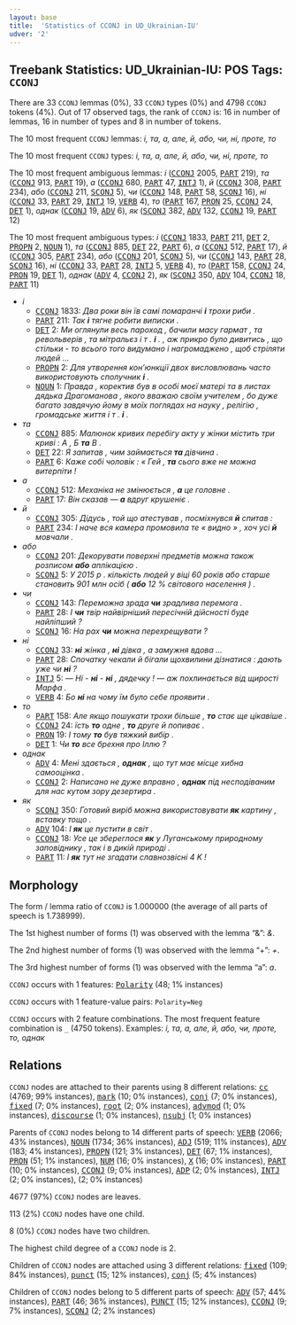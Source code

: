 ```yaml
---
layout: base
title:  'Statistics of CCONJ in UD_Ukrainian-IU'
udver: '2'
---
```


## Treebank Statistics: UD_Ukrainian-IU: POS Tags: `CCONJ`

There are 33 `CCONJ` lemmas (0%), 33 `CCONJ` types (0%) and 4798 `CCONJ` tokens (4%).
Out of 17 observed tags, the rank of `CCONJ` is: 16 in number of lemmas, 16 in number of types and 8 in number of tokens.

The 10 most frequent `CCONJ` lemmas: <em>і, та, а, але, й, або, чи, ні, проте, то</em>

The 10 most frequent `CCONJ` types:  <em>і, та, а, але, й, або, чи, ні, проте, то</em>

The 10 most frequent ambiguous lemmas: <em>і</em> (<tt><a href="uk_iu-pos-CCONJ.html">CCONJ</a></tt> 2005, <tt><a href="uk_iu-pos-PART.html">PART</a></tt> 219), <em>та</em> (<tt><a href="uk_iu-pos-CCONJ.html">CCONJ</a></tt> 913, <tt><a href="uk_iu-pos-PART.html">PART</a></tt> 19), <em>а</em> (<tt><a href="uk_iu-pos-CCONJ.html">CCONJ</a></tt> 680, <tt><a href="uk_iu-pos-PART.html">PART</a></tt> 47, <tt><a href="uk_iu-pos-INTJ.html">INTJ</a></tt> 1), <em>й</em> (<tt><a href="uk_iu-pos-CCONJ.html">CCONJ</a></tt> 308, <tt><a href="uk_iu-pos-PART.html">PART</a></tt> 234), <em>або</em> (<tt><a href="uk_iu-pos-CCONJ.html">CCONJ</a></tt> 211, <tt><a href="uk_iu-pos-SCONJ.html">SCONJ</a></tt> 5), <em>чи</em> (<tt><a href="uk_iu-pos-CCONJ.html">CCONJ</a></tt> 148, <tt><a href="uk_iu-pos-PART.html">PART</a></tt> 58, <tt><a href="uk_iu-pos-SCONJ.html">SCONJ</a></tt> 16), <em>ні</em> (<tt><a href="uk_iu-pos-CCONJ.html">CCONJ</a></tt> 33, <tt><a href="uk_iu-pos-PART.html">PART</a></tt> 29, <tt><a href="uk_iu-pos-INTJ.html">INTJ</a></tt> 19, <tt><a href="uk_iu-pos-VERB.html">VERB</a></tt> 4), <em>то</em> (<tt><a href="uk_iu-pos-PART.html">PART</a></tt> 167, <tt><a href="uk_iu-pos-PRON.html">PRON</a></tt> 25, <tt><a href="uk_iu-pos-CCONJ.html">CCONJ</a></tt> 24, <tt><a href="uk_iu-pos-DET.html">DET</a></tt> 1), <em>однак</em> (<tt><a href="uk_iu-pos-CCONJ.html">CCONJ</a></tt> 19, <tt><a href="uk_iu-pos-ADV.html">ADV</a></tt> 6), <em>як</em> (<tt><a href="uk_iu-pos-SCONJ.html">SCONJ</a></tt> 382, <tt><a href="uk_iu-pos-ADV.html">ADV</a></tt> 132, <tt><a href="uk_iu-pos-CCONJ.html">CCONJ</a></tt> 19, <tt><a href="uk_iu-pos-PART.html">PART</a></tt> 12)

The 10 most frequent ambiguous types:  <em>і</em> (<tt><a href="uk_iu-pos-CCONJ.html">CCONJ</a></tt> 1833, <tt><a href="uk_iu-pos-PART.html">PART</a></tt> 211, <tt><a href="uk_iu-pos-DET.html">DET</a></tt> 2, <tt><a href="uk_iu-pos-PROPN.html">PROPN</a></tt> 2, <tt><a href="uk_iu-pos-NOUN.html">NOUN</a></tt> 1), <em>та</em> (<tt><a href="uk_iu-pos-CCONJ.html">CCONJ</a></tt> 885, <tt><a href="uk_iu-pos-DET.html">DET</a></tt> 22, <tt><a href="uk_iu-pos-PART.html">PART</a></tt> 6), <em>а</em> (<tt><a href="uk_iu-pos-CCONJ.html">CCONJ</a></tt> 512, <tt><a href="uk_iu-pos-PART.html">PART</a></tt> 17), <em>й</em> (<tt><a href="uk_iu-pos-CCONJ.html">CCONJ</a></tt> 305, <tt><a href="uk_iu-pos-PART.html">PART</a></tt> 234), <em>або</em> (<tt><a href="uk_iu-pos-CCONJ.html">CCONJ</a></tt> 201, <tt><a href="uk_iu-pos-SCONJ.html">SCONJ</a></tt> 5), <em>чи</em> (<tt><a href="uk_iu-pos-CCONJ.html">CCONJ</a></tt> 143, <tt><a href="uk_iu-pos-PART.html">PART</a></tt> 28, <tt><a href="uk_iu-pos-SCONJ.html">SCONJ</a></tt> 16), <em>ні</em> (<tt><a href="uk_iu-pos-CCONJ.html">CCONJ</a></tt> 33, <tt><a href="uk_iu-pos-PART.html">PART</a></tt> 28, <tt><a href="uk_iu-pos-INTJ.html">INTJ</a></tt> 5, <tt><a href="uk_iu-pos-VERB.html">VERB</a></tt> 4), <em>то</em> (<tt><a href="uk_iu-pos-PART.html">PART</a></tt> 158, <tt><a href="uk_iu-pos-CCONJ.html">CCONJ</a></tt> 24, <tt><a href="uk_iu-pos-PRON.html">PRON</a></tt> 19, <tt><a href="uk_iu-pos-DET.html">DET</a></tt> 1), <em>однак</em> (<tt><a href="uk_iu-pos-ADV.html">ADV</a></tt> 4, <tt><a href="uk_iu-pos-CCONJ.html">CCONJ</a></tt> 2), <em>як</em> (<tt><a href="uk_iu-pos-SCONJ.html">SCONJ</a></tt> 350, <tt><a href="uk_iu-pos-ADV.html">ADV</a></tt> 104, <tt><a href="uk_iu-pos-CCONJ.html">CCONJ</a></tt> 18, <tt><a href="uk_iu-pos-PART.html">PART</a></tt> 11)


* <em>і</em>
  * <tt><a href="uk_iu-pos-CCONJ.html">CCONJ</a></tt> 1833: <em>Два роки він їв самі помаранчі <b>і</b> трохи риби .</em>
  * <tt><a href="uk_iu-pos-PART.html">PART</a></tt> 211: <em>Так <b>і</b> тягне робити виписки .</em>
  * <tt><a href="uk_iu-pos-DET.html">DET</a></tt> 2: <em>Ми оглянули весь пароход , бачили масу гармат , та револьверів , та мітральєз і т . <b>і</b> . , аж прикро було дивитись , що стільки - то всього того видумано і нагромаджено , щоб стріляти людей …</em>
  * <tt><a href="uk_iu-pos-PROPN.html">PROPN</a></tt> 2: <em>Для утворення кон’юнкції двох висловлювань часто використовують сполучник <b>і</b> .</em>
  * <tt><a href="uk_iu-pos-NOUN.html">NOUN</a></tt> 1: <em>Правда , коректив був в особі моєї матері та в листах дядька Драгоманова , якого вважаю своїм учителем , бо дуже багато завдячую йому в моїх поглядах на науку , релігію , громадське життя і т . <b>і</b> .</em>
* <em>та</em>
  * <tt><a href="uk_iu-pos-CCONJ.html">CCONJ</a></tt> 885: <em>Малюнок кривих перебігу акту у жінки містить три криві : А , Б <b>та</b> В .</em>
  * <tt><a href="uk_iu-pos-DET.html">DET</a></tt> 22: <em>Я запитав , чим займається <b>та</b> дівчина .</em>
  * <tt><a href="uk_iu-pos-PART.html">PART</a></tt> 6: <em>Каже собі чоловік : « Гей , <b>та</b> сього вже не можна витерпіти !</em>
* <em>а</em>
  * <tt><a href="uk_iu-pos-CCONJ.html">CCONJ</a></tt> 512: <em>Механіка не змінюється , <b>а</b> це головне .</em>
  * <tt><a href="uk_iu-pos-PART.html">PART</a></tt> 17: <em>Він сказав — <b>а</b> вдруг крушеніє .</em>
* <em>й</em>
  * <tt><a href="uk_iu-pos-CCONJ.html">CCONJ</a></tt> 305: <em>Дідусь , той що атестував , посміхнувся <b>й</b> спитав :</em>
  * <tt><a href="uk_iu-pos-PART.html">PART</a></tt> 234: <em>І наче вся камера промовила те « видно » , хоч усі <b>й</b> мовчали .</em>
* <em>або</em>
  * <tt><a href="uk_iu-pos-CCONJ.html">CCONJ</a></tt> 201: <em>Декорувати поверхні предметів можна також розписом <b>або</b> аплікацією .</em>
  * <tt><a href="uk_iu-pos-SCONJ.html">SCONJ</a></tt> 5: <em>У 2015 р . кількість людей у віці 60 років або старше становить 901 млн осіб ( <b>або</b> 12 % світового населення ) .</em>
* <em>чи</em>
  * <tt><a href="uk_iu-pos-CCONJ.html">CCONJ</a></tt> 143: <em>Переможна зрада <b>чи</b> зрадлива перемога .</em>
  * <tt><a href="uk_iu-pos-PART.html">PART</a></tt> 28: <em>І <b>чи</b> твір найвірніший пересічній дійсності буде найліпший ?</em>
  * <tt><a href="uk_iu-pos-SCONJ.html">SCONJ</a></tt> 16: <em>На рах <b>чи</b> можна перехрещувати ?</em>
* <em>ні</em>
  * <tt><a href="uk_iu-pos-CCONJ.html">CCONJ</a></tt> 33: <em><b>ні</b> жінка , <b>ні</b> дівка , а замужня вдова ...</em>
  * <tt><a href="uk_iu-pos-PART.html">PART</a></tt> 28: <em>Спочатку чекали й бігали щохвилини дізнатися : дають уже чи <b>ні</b> ?</em>
  * <tt><a href="uk_iu-pos-INTJ.html">INTJ</a></tt> 5: <em>— Ні - <b>ні</b> - <b>ні</b> , дядечку ! — аж похлинається від щирості Марфа .</em>
  * <tt><a href="uk_iu-pos-VERB.html">VERB</a></tt> 4: <em>Бо <b>ні</b> на чому їм було себе проявити .</em>
* <em>то</em>
  * <tt><a href="uk_iu-pos-PART.html">PART</a></tt> 158: <em>Але якщо пошукати трохи більше , <b>то</b> стає ще цікавіше .</em>
  * <tt><a href="uk_iu-pos-CCONJ.html">CCONJ</a></tt> 24: <em>їсть <b>то</b> одне , <b>то</b> друге й попиває .</em>
  * <tt><a href="uk_iu-pos-PRON.html">PRON</a></tt> 19: <em>І тому <b>то</b> був тяжкий вибір .</em>
  * <tt><a href="uk_iu-pos-DET.html">DET</a></tt> 1: <em>Чи <b>то</b> все брехня про Іллю ?</em>
* <em>однак</em>
  * <tt><a href="uk_iu-pos-ADV.html">ADV</a></tt> 4: <em>Мені здається , <b>однак</b> , що тут має місце хибна самооцінка .</em>
  * <tt><a href="uk_iu-pos-CCONJ.html">CCONJ</a></tt> 2: <em>Написано не дуже вправно , <b>однак</b> під несподіваним для нас кутом зору дезертира .</em>
* <em>як</em>
  * <tt><a href="uk_iu-pos-SCONJ.html">SCONJ</a></tt> 350: <em>Готовий виріб можна використовувати <b>як</b> картину , вставку тощо .</em>
  * <tt><a href="uk_iu-pos-ADV.html">ADV</a></tt> 104: <em>І <b>як</b> це пустити в світ .</em>
  * <tt><a href="uk_iu-pos-CCONJ.html">CCONJ</a></tt> 18: <em>Усе це збереглося <b>як</b> у Луганському природному заповіднику , так і в дикій природі .</em>
  * <tt><a href="uk_iu-pos-PART.html">PART</a></tt> 11: <em>І <b>як</b> тут не згадати славнозвісні 4 K !</em>

## Morphology

The form / lemma ratio of `CCONJ` is 1.000000 (the average of all parts of speech is 1.738999).

The 1st highest number of forms (1) was observed with the lemma “&”: <em>&</em>.

The 2nd highest number of forms (1) was observed with the lemma “+”: <em>+</em>.

The 3rd highest number of forms (1) was observed with the lemma “а”: <em>а</em>.

`CCONJ` occurs with 1 features: <tt><a href="uk_iu-feat-Polarity.html">Polarity</a></tt> (48; 1% instances)

`CCONJ` occurs with 1 feature-value pairs: `Polarity=Neg`

`CCONJ` occurs with 2 feature combinations.
The most frequent feature combination is `_` (4750 tokens).
Examples: <em>і, та, а, але, й, або, чи, проте, то, однак</em>


## Relations

`CCONJ` nodes are attached to their parents using 8 different relations: <tt><a href="uk_iu-dep-cc.html">cc</a></tt> (4769; 99% instances), <tt><a href="uk_iu-dep-mark.html">mark</a></tt> (10; 0% instances), <tt><a href="uk_iu-dep-conj.html">conj</a></tt> (7; 0% instances), <tt><a href="uk_iu-dep-fixed.html">fixed</a></tt> (7; 0% instances), <tt><a href="uk_iu-dep-root.html">root</a></tt> (2; 0% instances), <tt><a href="uk_iu-dep-advmod.html">advmod</a></tt> (1; 0% instances), <tt><a href="uk_iu-dep-discourse.html">discourse</a></tt> (1; 0% instances), <tt><a href="uk_iu-dep-nsubj.html">nsubj</a></tt> (1; 0% instances)

Parents of `CCONJ` nodes belong to 14 different parts of speech: <tt><a href="uk_iu-pos-VERB.html">VERB</a></tt> (2066; 43% instances), <tt><a href="uk_iu-pos-NOUN.html">NOUN</a></tt> (1734; 36% instances), <tt><a href="uk_iu-pos-ADJ.html">ADJ</a></tt> (519; 11% instances), <tt><a href="uk_iu-pos-ADV.html">ADV</a></tt> (183; 4% instances), <tt><a href="uk_iu-pos-PROPN.html">PROPN</a></tt> (121; 3% instances), <tt><a href="uk_iu-pos-DET.html">DET</a></tt> (67; 1% instances), <tt><a href="uk_iu-pos-PRON.html">PRON</a></tt> (51; 1% instances), <tt><a href="uk_iu-pos-NUM.html">NUM</a></tt> (16; 0% instances), <tt><a href="uk_iu-pos-X.html">X</a></tt> (16; 0% instances), <tt><a href="uk_iu-pos-PART.html">PART</a></tt> (10; 0% instances), <tt><a href="uk_iu-pos-CCONJ.html">CCONJ</a></tt> (9; 0% instances), <tt><a href="uk_iu-pos-ADP.html">ADP</a></tt> (2; 0% instances), <tt><a href="uk_iu-pos-INTJ.html">INTJ</a></tt> (2; 0% instances),  (2; 0% instances)

4677 (97%) `CCONJ` nodes are leaves.

113 (2%) `CCONJ` nodes have one child.

8 (0%) `CCONJ` nodes have two children.

The highest child degree of a `CCONJ` node is 2.

Children of `CCONJ` nodes are attached using 3 different relations: <tt><a href="uk_iu-dep-fixed.html">fixed</a></tt> (109; 84% instances), <tt><a href="uk_iu-dep-punct.html">punct</a></tt> (15; 12% instances), <tt><a href="uk_iu-dep-conj.html">conj</a></tt> (5; 4% instances)

Children of `CCONJ` nodes belong to 5 different parts of speech: <tt><a href="uk_iu-pos-ADV.html">ADV</a></tt> (57; 44% instances), <tt><a href="uk_iu-pos-PART.html">PART</a></tt> (46; 36% instances), <tt><a href="uk_iu-pos-PUNCT.html">PUNCT</a></tt> (15; 12% instances), <tt><a href="uk_iu-pos-CCONJ.html">CCONJ</a></tt> (9; 7% instances), <tt><a href="uk_iu-pos-SCONJ.html">SCONJ</a></tt> (2; 2% instances)


